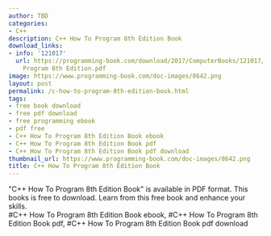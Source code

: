 ```yaml
---
author: TBD
categories:
- C++
description: C++ How To Program 8th Edition Book
download_links:
- info: '121017'
  url: https://programming-book.com/download/2017/ComputerBooks/121017/Cpp How To
    Program 8th Edition.pdf
image: https://www.programming-book.com/doc-images/8642.png
layout: post
permalink: /c-how-to-program-8th-edition-book.html
tags:
- free book download
- free pdf download
- free programming ebook
- pdf free
- C++ How To Program 8th Edition Book ebook
- C++ How To Program 8th Edition Book pdf
- C++ How To Program 8th Edition Book pdf download
thumbnail_url: https://www.programming-book.com/doc-images/8642.png
title: C++ How To Program 8th Edition Book
---
```


 
<div class="item-desc text-justify">
  "C++ How To Program 8th Edition Book" is available in PDF format. This books is free to download. Learn from this free book and enhance your skills.
  <br>
  #C++ How To Program 8th Edition Book ebook, #C++ How To Program 8th Edition Book pdf, #C++ How To Program 8th Edition Book pdf download
</div>